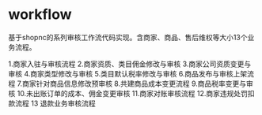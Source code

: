 # workflow
基于shopnc的系列审核工作流代码实现。含商家、商品、售后维权等大小13个业务流程。

1.商家入驻与审核流程
2.商家资质、类目佣金修改与审核
3.商家公司资质变更与审核
4.商家类型修改与审核
5.类目默认税率修改与审核
6.商品发布与审核上架流程
7.商家针对商品信息修改预审核
8.共建商品成本变更流程
9.商品税率变更与审核
10.未出账订单的成本、佣金变更审核
11.商家对账审核流程
12.商家违规处罚扣款流程
13 退款业务审核流程 
